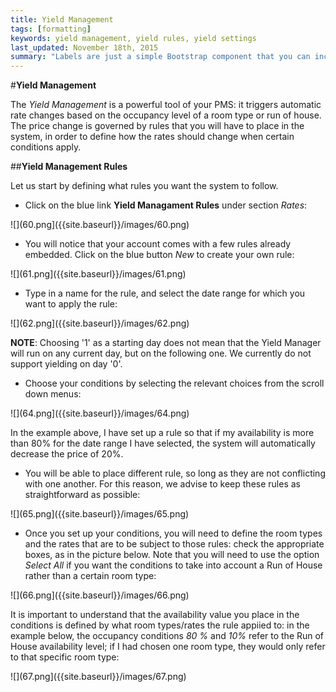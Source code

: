 ```yaml
---
title: Yield Management
tags: [formatting]
keywords: yield management, yield rules, yield settings
last_updated: November 18th, 2015
summary: "Labels are just a simple Bootstrap component that you can include in your pages as needed. They represent one of many Bootstrap options you can include in your theme."
---  
```


#**Yield Management**  

The _Yield Management_ is a powerful tool of your PMS: it triggers automatic rate changes based on the occupancy level of a room type or run of house. The price change is governed by rules that you will have to place in the system, in order to define how the rates should change when certain conditions apply.  

##**Yield Management Rules**  

Let us start by defining what rules you want the system to follow.  

  - Click on the blue link **Yield Managament Rules** under section _Rates_:  
  
  ![](60.png]({{site.baseurl}}/images/60.png)  
  
  - You will notice that your account comes with a few rules already embedded. Click on the blue button _New_ to create your own rule:  
  
  ![](61.png]({{site.baseurl}}/images/61.png)  
  
  - Type in a name for the rule, and select the date range for which you want to apply the rule:  
  
  ![](62.png]({{site.baseurl}}/images/62.png)  
  
  **NOTE**: Choosing '1' as a starting day does not mean that the Yield Manager will run on any current day, but on the following one. We currently do not support yielding on day '0'.
  
  - Choose your conditions by selecting the relevant choices from the scroll down menus:  
  
  ![](64.png]({{site.baseurl}}/images/64.png)  
  
  In the example above, I have set up a rule so that if my availability is more than 80% for the date range I have selected, the system will automatically decrease the price of 20%.  
  
  - You will be able to place different rule, so long as they are not conflicting with one another. For this reason, we advise to keep these rules as straightforward as possible:  
  
  ![](65.png]({{site.baseurl}}/images/65.png)  
  
  - Once you set up your conditions, you will need to define the room types and the rates that are to be subject to those rules: check the appropriate boxes, as in the picture below. Note that you will need to use the option _Select All_ if you want the conditions to take into account a Run of House rather than a certain room type:  
  
  ![](66.png]({{site.baseurl}}/images/66.png)  
  
  It is important to understand that the availability value you place in the conditions is defined by what room types/rates the rule appiied to: in the example below, the occupancy conditions _80 %_ and _10%_ refer to the Run of House availability level; if I had chosen one room type, they would only refer to that specific room type:  
  
  ![](67.png]({{site.baseurl}}/images/67.png)








